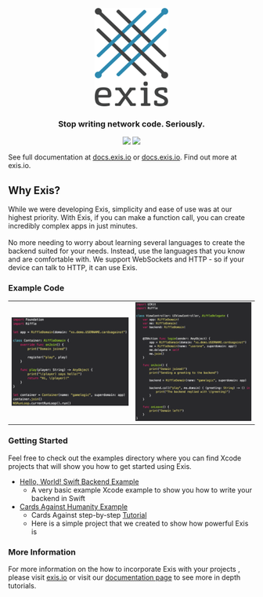 
<div align="center">
  <img src ="assets/exis-logo.png" height="200" width="150" /> <br>
  <h3>Stop writing network code. Seriously.</h3>

</div>
<div align="center">
  <img src="https://img.shields.io/badge/OS-iOS%209-brightgreen.svg">
  <img src="https://img.shields.io/badge/language-Swift%202-brightgreen.svg">
</div>

See full documentation at [docs.exis.io](http://docs.exis.io/) or [docs.exis.io](https://docs.exis.io). Find out more at exis.io. 

## Why Exis?
While we were developing Exis, simplicity and ease of use was at our highest priority.  With Exis, if you can make a function call, you can create incredibly complex apps in just minutes.<br><br>
No more needing to worry about learning several languages to create the backend suited for your needs.  Instead, use the languages that you know and are comfortable with.  We support WebSockets and HTTP - so if your device can talk to HTTP, it can use Exis.

### Example Code

<table align="center" border="0">

<tr>
<td> <img src="assets/containerAgent.png"> </td>
<td> <img src="assets/riffleAgent.png"> </td>
</tr>

</table>

### Getting Started
Feel free to check out the examples directory where you can find Xcode projects that will show you how to get started using Exis.
* [Hello, World! Swift Backend Example](https://github.com/exis-io/Exis/tree/master/swift/example)
  * A very basic example Xcode example to show you how to write your backend in Swift
* [Cards Against Humanity Example](https://github.com/exis-io/CardsAgainst)
	* Cards Against step-by-step [Tutorial](http://docs.exis.io/#/pages/samples/SwiftCardsTutorial.md)
	* Here is a simple project that we created to show how powerful Exis is

### More Information
For more information on the how to incorporate Exis with your projects , please visit [exis.io](http://exis.io) or visit our [documentation page](http://docs.exis.io/#/pages/general/Home.md) to see more in depth tutorials.

